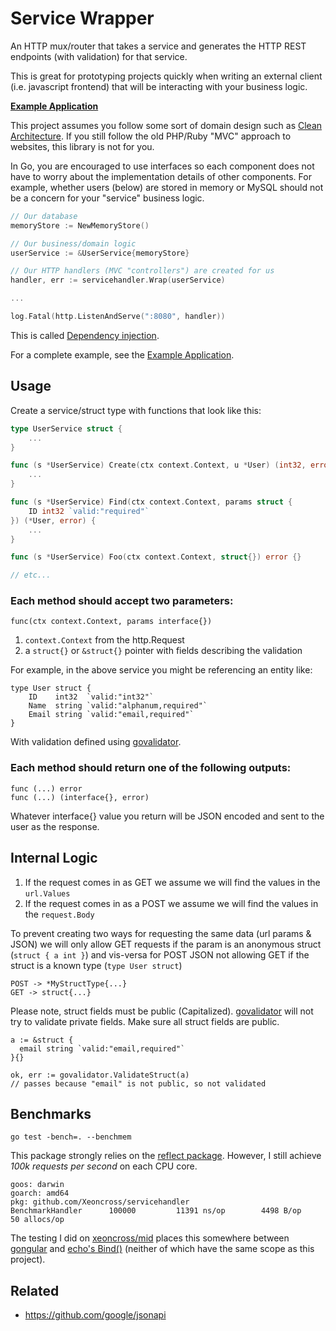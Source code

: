 
# Service Wrapper

An HTTP mux/router that takes a service and generates the HTTP REST endpoints (with validation) for that service.

This is great for prototyping projects quickly when writing an external client (i.e. javascript frontend) that will be interacting with your business logic.

**[Example Application](https://github.com/Xeoncross/servicehandler/blob/master/example/README.md)**

This project assumes you follow some sort of domain design such as [Clean Architecture](https://medium.com/@eminetto/clean-architecture-using-golang-b63587aa5e3f). If you still follow the old PHP/Ruby "MVC" approach to websites, this library is not for you.

In Go, you are encouraged to use interfaces so each component does not have to worry about the implementation details of other components. For example, whether users (below) are stored in memory or MySQL should not be a concern for your "service" business logic.

```go
// Our database
memoryStore := NewMemoryStore()

// Our business/domain logic
userService := &UserService{memoryStore}

// Our HTTP handlers (MVC "controllers") are created for us
handler, err := servicehandler.Wrap(userService)

...

log.Fatal(http.ListenAndServe(":8080", handler))
```

This is called [Dependency injection](https://medium.com/@zach_4342/dependency-injection-in-golang-e587c69478a8).

For a complete example, see the [Example Application](https://github.com/Xeoncross/servicehandler/blob/master/example/README.md).

## Usage

Create a service/struct type with functions that look like this:

```go
type UserService struct {
	...
}

func (s *UserService) Create(ctx context.Context, u *User) (int32, error) {
	...
}

func (s *UserService) Find(ctx context.Context, params struct {
	ID int32 `valid:"required"`
}) (*User, error) {
	...
}

func (s *UserService) Foo(ctx context.Context, struct{}) error {}

// etc...

```

### Each method should accept two parameters:

`func(ctx context.Context, params interface{})`

1) `context.Context` from the http.Request
2) a `struct{}` or `&struct{}` pointer with fields describing the validation

For example, in the above service you might be referencing an entity like:

```
type User struct {
	ID    int32  `valid:"int32"`
	Name  string `valid:"alphanum,required"`
	Email string `valid:"email,required"`
}
```

With validation defined using [govalidator](https://godoc.org/github.com/asaskevich/govalidator#ValidateStruct).


### Each method should return one of the following outputs:

```
func (...) error
func (...) (interface{}, error)
```

Whatever interface{} value you return will be JSON encoded and sent to the user
as the response.

## Internal Logic

1. If the request comes in as GET we assume we will find the values in the `url.Values`
2. If the request comes in as a POST we assume we will find the values in the `request.Body`

To prevent creating two ways for requesting the same data (url params & JSON) we will only allow GET requests if the param is an anonymous struct (`struct { a int }`) and vis-versa for POST JSON not allowing GET if the struct is a known type (`type User struct`)

```
POST -> *MyStructType{...}
GET -> struct{...}
```

Please note, struct fields must be public (Capitalized). [govalidator](https://godoc.org/github.com/asaskevich/govalidator#ValidateStruct) will not try to validate private fields. Make sure all struct fields are public.

    a := &struct {
      email string `valid:"email,required"`
    }{}

    ok, err := govalidator.ValidateStruct(a)
    // passes because "email" is not public, so not validated


## Benchmarks

    go test -bench=. --benchmem

This package strongly relies on the [reflect package](https://godoc.org/reflect). However, I still achieve _100k requests per second_ on each CPU core.

```
goos: darwin
goarch: amd64
pkg: github.com/Xeoncross/servicehandler
BenchmarkHandler   	  100000	     11391 ns/op	    4498 B/op	      50 allocs/op
```

The testing I did on [xeoncross/mid](https://github.com/Xeoncross/mid) places this somewhere between [gongular](https://github.com/mustafaakin/gongular) and [echo's Bind()](https://echo.labstack.com/guide/request) (neither of which have the same scope as this project).

## Related

- https://github.com/google/jsonapi
